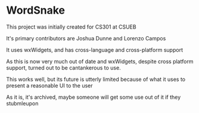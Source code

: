 # WordSnake

This project was initially created for CS301 at CSUEB

It's primary contributors are Joshua Dunne and Lorenzo Campos

It uses wxWidgets, and has cross-language and cross-platform support

As this is now very much out of date and wxWidgets, despite cross platform support,
turned out to be cantankerous to use.

This works well, but its future is utterly limited because of what it uses
to present a reasonable UI to the user

As it is, it's archived, maybe someone will get some use out of it if they stubmleupon
